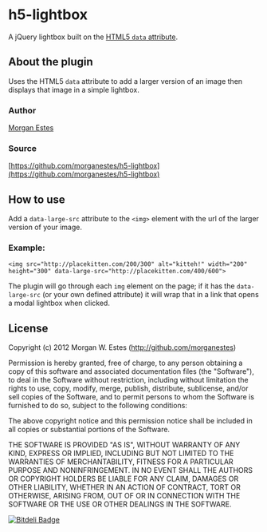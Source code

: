 h5-lightbox
===========

A jQuery lightbox built on the [HTML5 `data` attribute](http://html5doctor.com/html5-custom-data-attributes/).

## About the plugin ##
Uses the HTML5 `data` attribute to add a larger version of an image then displays that image in a simple lightbox.

### Author ###
[Morgan Estes](http://morganestes.me)

### Source ###
[https://github.com/morganestes/h5-lightbox](https://github.com/morganestes/h5-lightbox)

## How to use ##
Add a `data-large-src` attribute to the `<img>` element with the url of the larger version of your image.

### Example: ###
    <img src="http://placekitten.com/200/300" alt="kitteh!" width="200" height="300" data-large-src="http://placekitten.com/400/600">

The plugin will go through each `img` element on the page; if it has the `data-large-src` (or your own defined attribute) it will wrap that in a link that opens a modal lightbox when clicked.

## License ##

Copyright (c) 2012 Morgan W. Estes (http://github.com/morganestes)

Permission is hereby granted, free of charge, to any person obtaining a copy of this software and associated documentation files (the "Software"), to deal in the Software without restriction, including without limitation the rights to use, copy, modify, merge, publish, distribute, sublicense, and/or sell copies of the Software, and to permit persons to whom the Software is furnished to do so, subject to the following conditions:

The above copyright notice and this permission notice shall be included in all copies or substantial portions of the Software.

THE SOFTWARE IS PROVIDED "AS IS", WITHOUT WARRANTY OF ANY KIND, EXPRESS OR IMPLIED, INCLUDING BUT NOT LIMITED TO THE WARRANTIES OF MERCHANTABILITY, FITNESS FOR A PARTICULAR PURPOSE AND NONINFRINGEMENT. IN NO EVENT SHALL THE AUTHORS OR COPYRIGHT HOLDERS BE LIABLE FOR ANY CLAIM, DAMAGES OR OTHER LIABILITY, WHETHER IN AN ACTION OF CONTRACT, TORT OR OTHERWISE, ARISING FROM, OUT OF OR IN CONNECTION WITH THE SOFTWARE OR THE USE OR OTHER DEALINGS IN THE SOFTWARE.

[![Bitdeli Badge](https://d2weczhvl823v0.cloudfront.net/morganestes/h5-lightbox/trend.png)](https://bitdeli.com/free "Bitdeli Badge")


